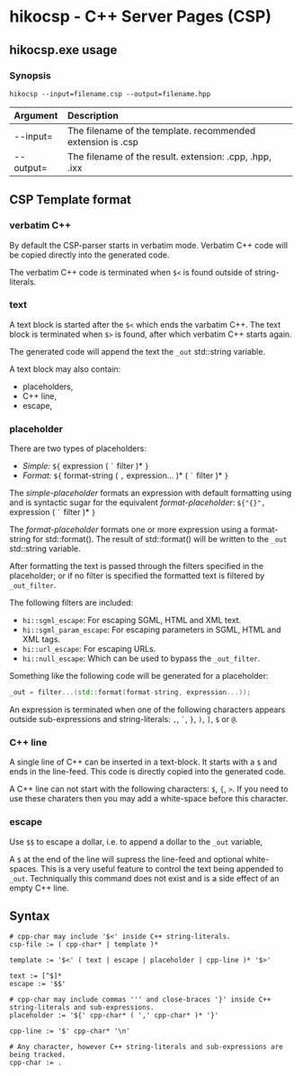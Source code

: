 hikocsp - C++ Server Pages (CSP)
================================

hikocsp.exe usage
-----------------

### Synopsis
```
hikocsp --input=filename.csp --output=filename.hpp
```

  Argument           | Description
 :------------------ |:-----------------------
  \-\-input=<path>   | The filename of the template. recommended extension is .csp
  \-\-output=<path>  | The filename of the result. extension: .cpp, .hpp, .ixx
  
CSP Template format
-------------------

### verbatim C++
By default the CSP-parser starts in verbatim mode. Verbatim C++ code will be copied
directly into the generated code.

The verbatim C++ code is terminated when `$<` is found outside of string-literals.

### text
A text block is started after the `$<` which ends the varbatim C++. The text block
is terminated when `$>` is found, after which verbatim C++ starts again.

The generated code will append the text the `_out` std::string variable.

A text block may also contain:
 - placeholders,
 - C++ line,
 - escape,
  
### placeholder
There are two types of placeholders:
 - *Simple:* `${` expression ( `` ` `` filter )\* `}`
 - *Format:* `${` format-string ( `,` expression... )\* ( `` ` `` filter )\* `}`

The *simple-placeholder* formats an expression with default formatting
using and is syntactic sugar for the equivalent *format-placeholder*: `${"{}", ` expression ( `` ` `` filter )\* `}`

The *format-placeholder* formats one or more expression using a format-string for std::format().
The result of std::format() will be written to the `_out` std::string variable.

After formatting the text is passed through the filters specified in the
placeholder; or if no filter is specified the formatted text is filtered by
`_out_filter`.

The following filters are included:
 - `hi::sgml_escape`: For escaping SGML, HTML and XML text.
 - `hi::sgml_param_escape`: For escaping parameters in SGML, HTML and XML tags.
 - `hi::url_escape`: For escaping URLs.
 - `hi::null_escape`: Which can be used to bypass the `_out_filter`.

Something like the following code will be generated for a placeholder:

```cpp
_out = filter...(std::format(format-string, expression...));
```

An expression is terminated when one of the following characters appears outside
sub-expressions and string-literals: `,`, `` ` ``, `}`, `)`, `]`, `$` or `@`.

### C++ line
A single line of C++ can be inserted in a text-block. It starts with a `$` and ends in
the line-feed. This code is directly copied into the generated code.

A C++ line can not start with the following characters: `$`, `{`, `>`. If you
need to use these charaters then you may add a white-space before this character.

### escape
Use `$$` to escape a dollar, i.e. to append a dollar to the `_out` variable, 

A `$` at the end of the line will supress the line-feed and optional white-spaces.
This is a very useful feature to control the text being appended to `_out`.
Techniqually this command does not exist and is a side effect of an empty C++ line.
    
Syntax
------
  
```
# cpp-char may include '$<' inside C++ string-literals.
csp-file := ( cpp-char* | template )*

template := '$<' ( text | escape | placeholder | cpp-line )* '$>'

text := [^$]*
escape := '$$'

# cpp-char may include commas ''' and close-braces '}' inside C++ string-literals and sub-expressions.
placeholder := '${' cpp-char* ( ',' cpp-char* )* '}'

cpp-line := '$' cpp-char* '\n'

# Any character, however C++ string-literals and sub-expressions are being tracked.
cpp-char := .
```
  
  
